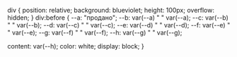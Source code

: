 div {
  position: relative;
  background: blueviolet;
  height: 100px;
  overflow: hidden;
}
div:before {
  --a: "продано";
  --b: var(--a) " " var(--a);
  --c: var(--b) " " var(--b);
  --d: var(--c) " " var(--c);
  --e: var(--d) " " var(--d);
  --f: var(--e) " " var(--e);
  --g: var(--f) " " var(--f);
  --h: var(--g) " " var(--g);
  
  content: var(--h);
  color: white;
  display: block;
}
